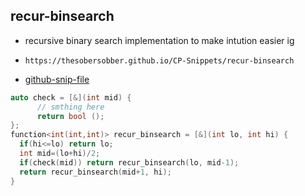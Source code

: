 
## recur-binsearch

- recursive binary search implementation to make intution easier ig
- ```
  https://thesobersobber.github.io/CP-Snippets/recur-binsearch
  ```
- [github-snip-file](https://github.com/theSoberSobber/CP-Snippets/blob/main/snippets.json#L2257)

```cpp
auto check = [&](int mid) {
      // smthing here
      return bool ();
};
function<int(int,int)> recur_binsearch = [&](int lo, int hi) {
  if(hi<=lo) return lo;
  int mid=(lo+hi)/2;
  if(check(mid)) return recur_binsearch(lo, mid-1);
  return recur_binsearch(mid+1, hi);
}

```
